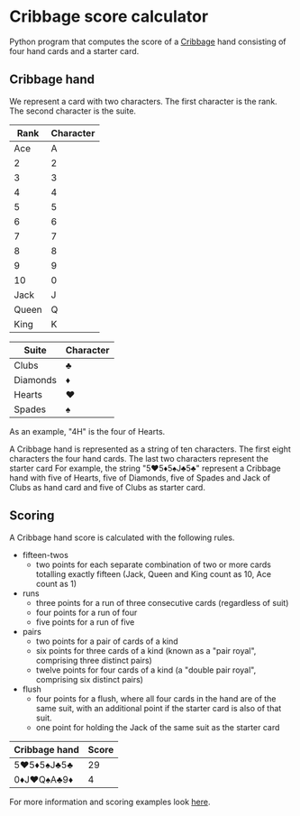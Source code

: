 # Cribbage score calculator

Python program that computes the score of a [Cribbage](https://en.wikipedia.org/wiki/Rules_of_cribbage) hand consisting of four hand cards and a starter card.

## Cribbage hand

We represent a card with two characters. The first character is the rank. The second character is the suite.

|Rank|Character|
|----|---------|
|Ace   |A|
|2|2|
|3|3|
|4|4|
|5|5|
|6|6|
|7|7|
|8|8|
|9|9|
|10|0|
|Jack|J|
|Queen|Q|
|King|K|

|Suite|Character|
|-----|--------|
|Clubs|♣️|
|Diamonds|♦️|
|Hearts|♥️|
|Spades|♠️|

As an example, "4H" is the four of Hearts.

A Cribbage hand is represented as a string of ten characters. The first eight characters the four hand cards. The last two characters represent the starter card
For example, the string "5♥️5♦️5♠️J♣️5♣️" represent a Cribbage hand with five of Hearts, five of Diamonds, five of Spades and Jack of Clubs as hand card and five of Clubs as starter card.
 
## Scoring

A Cribbage hand score is calculated with the following rules.
* fifteen-twos
  * two points for each separate combination of two or more cards totalling exactly fifteen (Jack, Queen and King count as 10, Ace count as 1)
* runs
  * three points for a run of three consecutive cards (regardless of suit)
  * four points for a run of four
  * five points for a run of five
* pairs
  * two points for a pair of cards of a kind
  * six points for three cards of a kind (known as a "pair royal", comprising three distinct pairs)
  * twelve points for four cards of a kind (a "double pair royal", comprising six distinct pairs)
* flush
  * four points for a flush, where all four cards in the hand are of the same suit, with an additional point if the starter card is also of that suit.
  * one point for holding the Jack of the same suit as the starter card

| Cribbage hand | Score |
|-------|--------|
|5♥️5♦️5♠️J♣️5♣️|29|
|0♦️J♥️Q♠️A♣️9♦️|4|

For more information and scoring examples look [here](https://en.wikipedia.org/wiki/Rules_of_cribbage).
